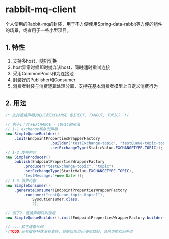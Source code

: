 # rabbit-mq-client
个人使用的Rabbit-mq的封装，用于不方便使用Spring-data-rabbit等方便的组件的场景，或者用于一些小型项目。

## 1. 特性
1. 支持多host，随机切换
2. host异常时候即时抛弃该host，同时适时重试连接
3. 采用CommonPools作为连接池
4. 封装好的Publisher和Consumer
5. 消费者封装与消费逻辑处理分离，支持在基本消费者模型上自定义消费行为

## 2. 用法
```java
/* 支持直接声明QUEUE和EXCHANGE（DIRECT, FANOUT, TOPIC） */

// 例子1：对于EXCHANGE - TOPIC的用法
// 1-1 exchange和队列声明
new SimpleQueueBuilder()
	.init(EndpointPropertiesWrapperFactory
					.builder("testExchange-topic", "testQueue-topic-topic1", "topic")
					.setExchangeType(StaticValue.EXCHANGETYPE.TOPIC));
// 1-2 发布内容
new SimpleProducer()
	publish(EndpointPropertiesWrapperFactory
		.producer("testExchange-topic", "topic")
		.setExchangeType(StaticValue.EXCHANGETYPE.TOPIC),
		"testMessage:"+new Date());
// 1-3 消费内容
new SimpleConsumer()
	.generateConsumer(EndpointPropertiesWrapperFactory
		.consumer("testQueue-topic-topic1"), 
			SysoutConsumer.class,
			2);

// 例子2：直接声明队列使用
new SimpleQueueBuilder().init(EndpointPropertiesWrapperFactory.builder("queue"));

//.....其它请看代码
//TODO:还有很多特性没有支持，目前仅仅自己够用就好，其余功能欢迎补充
```

